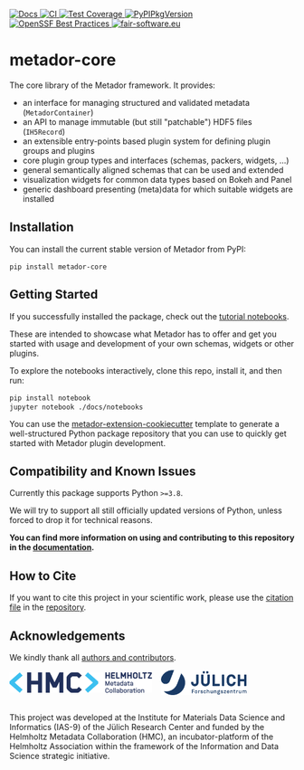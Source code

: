 [
![Docs](https://img.shields.io/badge/read-docs-success)
](https://materials-data-science-and-informatics.github.io/metador-core)
[
![CI](https://img.shields.io/github/actions/workflow/status/Materials-Data-Science-and-Informatics/metador-core/ci.yml?branch=main&label=ci)
](https://github.com/Materials-Data-Science-and-Informatics/metador-core/actions/workflows/ci.yml)
[
![Test Coverage](https://materials-data-science-and-informatics.github.io/metador-core/main/coverage_badge.svg)
](https://materials-data-science-and-informatics.github.io/metador-core/main/coverage)
[
![PyPIPkgVersion](https://img.shields.io/pypi/v/metador-core)
](https://pypi.org/project/metador-core/)
[
![OpenSSF Best Practices](https://bestpractices.coreinfrastructure.org/projects/7174/badge)
](https://bestpractices.coreinfrastructure.org/projects/7174)
[
![fair-software.eu](https://img.shields.io/badge/fair--software.eu-%E2%97%8F%20%20%E2%97%8F%20%20%E2%97%8F%20%20%E2%97%8F%20%20%E2%97%8F-green)
](https://fair-software.eu)

<!-- --8<-- [start:abstract] -->
# metador-core

The core library of the Metador framework. It provides:

* an interface for managing structured and validated metadata (`MetadorContainer`)
* an API to manage immutable (but still "patchable") HDF5 files (`IH5Record`)
* an extensible entry-points based plugin system for defining plugin groups and plugins
* core plugin group types and interfaces (schemas, packers, widgets, ...)
* general semantically aligned schemas that can be used and extended
* visualization widgets for common data types based on Bokeh and Panel
* generic dashboard presenting (meta)data for which suitable widgets are installed

<!-- --8<-- [end:abstract] -->
<!-- --8<-- [start:quickstart] -->

## Installation

You can install the current stable version of Metador from PyPI:

```
pip install metador-core
```

## Getting Started

If you successfully installed the package, check out the
[tutorial notebooks](https://materials-data-science-and-informatics.github.io/metador-core/main/notebooks/about/).

These are intended to showcase what Metador has to offer and get you started with usage
and development of your own schemas, widgets or other plugins.

To explore the notebooks interactively, clone this repo, install it, and then run:

```
pip install notebook
jupyter notebook ./docs/notebooks
```

You can use the
[metador-extension-cookiecutter](https://github.com/Materials-Data-Science-and-Informatics/metador-extension-cookiecutter)
template to generate a well-structured Python package repository that you can use to
quickly get started with Metador plugin development.

## Compatibility and Known Issues

Currently this package supports Python `>=3.8`.

We will try to support all still officially updated versions of Python,
unless forced to drop it for technical reasons.

<!-- --8<-- [end:quickstart] -->

**You can find more information on using and contributing to this repository in the
[documentation](https://materials-data-science-and-informatics.github.io/metador-core/main).**

<!-- --8<-- [start:citation] -->

## How to Cite

If you want to cite this project in your scientific work,
please use the [citation file](https://citation-file-format.github.io/)
in the [repository](https://github.com/Materials-Data-Science-and-Informatics/metador-core/blob/main/CITATION.cff).

<!-- --8<-- [end:citation] -->
<!-- --8<-- [start:acknowledgements] -->

## Acknowledgements

We kindly thank all
[authors and contributors](https://materials-data-science-and-informatics.github.io/metador-core/latest/credits).

<div>
<img style="vertical-align: middle;" alt="HMC Logo" src="https://github.com/Materials-Data-Science-and-Informatics/Logos/raw/main/HMC/HMC_Logo_M.png" width=50% height=50% />
&nbsp;&nbsp;
<img style="vertical-align: middle;" alt="FZJ Logo" src="https://github.com/Materials-Data-Science-and-Informatics/Logos/raw/main/FZJ/FZJ.png" width=30% height=30% />
</div>
<br />

This project was developed at the Institute for Materials Data Science and Informatics
(IAS-9) of the Jülich Research Center and funded by the Helmholtz Metadata Collaboration
(HMC), an incubator-platform of the Helmholtz Association within the framework of the
Information and Data Science strategic initiative.

<!-- --8<-- [end:acknowledgements] -->
